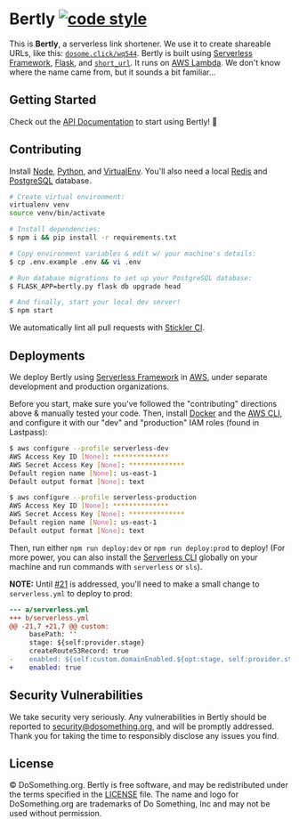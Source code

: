 # Bertly [![code style](https://img.shields.io/badge/style-flake8-blue.svg)](http://flake8.pycqa.org/en/latest/)

This is **Bertly**, a serverless link shortener. We use it to create shareable URLs, like this: [`dosome.click/wq544`](https://dosome.click/wq544). Bertly is built using [Serverless Framework](https://serverless.com), [Flask](http://flask.pocoo.org), and [`short_url`](https://pypi.org/project/short_url/). It runs on [AWS Lambda](https://aws.amazon.com/lambda/). We don't know where the name came from, but it sounds a bit familiar...

## Getting Started

Check out the [API Documentation](https://github.com/DoSomething/bertly/blob/master/documentation/README.md) to start using
Bertly! :link:

## Contributing

Install [Node](https://nodejs.org/en/), [Python](https://www.python.org), and [VirtualEnv](https://virtualenv.pypa.io/en/stable/). You'll also need a local [Redis](https://redis.io) and [PostgreSQL](https://www.postgresql.org) database.

```sh
# Create virtual environment:
virtualenv venv
source venv/bin/activate

# Install dependencies:
$ npm i && pip install -r requirements.txt

# Copy environment variables & edit w/ your machine's details:
$ cp .env.example .env && vi .env

# Run database migrations to set up your PostgreSQL database:
$ FLASK_APP=bertly.py flask db upgrade head

# And finally, start your local dev server!
$ npm start
```

We automatically lint all pull requests with [Stickler CI](https://stickler-ci.com).

## Deployments

We deploy Bertly using [Serverless Framework](https://serverless.com) in [AWS](https://aws.amazon.com/), under separate development and production organizations.

Before you start, make sure you've followed the "contributing" directions above & manually tested your code. Then, install [Docker](https://www.docker.com/docker-mac) and the [AWS CLI](https://aws.amazon.com/cli/), and configure it with our "dev" and "production" IAM roles (found in Lastpass):

```sh
$ aws configure --profile serverless-dev
AWS Access Key ID [None]: **************
AWS Secret Access Key [None]: **************
Default region name [None]: us-east-1
Default output format [None]: text

$ aws configure --profile serverless-production
AWS Access Key ID [None]: **************
AWS Secret Access Key [None]: **************
Default region name [None]: us-east-1
Default output format [None]: text
```

Then, run either `npm run deploy:dev` or `npm run deploy:prod` to deploy! (For more power, you can also install the [Serverless CLI](https://serverless.com/framework/docs/getting-started/) globally on your machine and run commands with `serverless` or `sls`).

**NOTE:** Until [#21](https://github.com/DoSomething/bertly/issues/21) is addressed, you'll need to make a small change to `serverless.yml` to deploy to prod:

```diff
--- a/serverless.yml
+++ b/serverless.yml
@@ -21,7 +21,7 @@ custom:
     basePath: ''
     stage: ${self:provider.stage}
     createRoute53Record: true
-    enabled: ${self:custom.domainEnabled.${opt:stage, self:provider.stage}}
+    enabled: true
```

## Security Vulnerabilities

We take security very seriously. Any vulnerabilities in Bertly should be reported to [security@dosomething.org](mailto:security@dosomething.org),
and will be promptly addressed. Thank you for taking the time to responsibly disclose any issues you find.

## License

&copy; DoSomething.org. Bertly is free software, and may be redistributed under the terms specified
in the [LICENSE](https://github.com/DoSomething/bertly/blob/master/LICENSE) file. The name and logo for
DoSomething.org are trademarks of Do Something, Inc and may not be used without permission.
